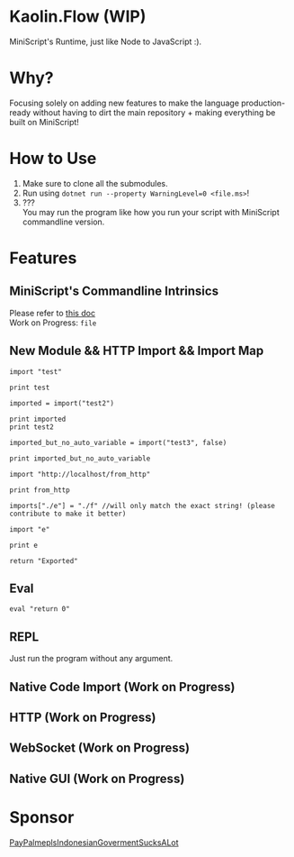 # Kaolin.Flow (WIP)
MiniScript's Runtime, just like Node to JavaScript :).

# Why?
Focusing solely on adding new features to make the language production-ready without having to dirt the main repository + making everything be built on MiniScript!

# How to Use
1. Make sure to clone all the submodules.
2. Run using `dotnet run --property WarningLevel=0 <file.ms>`!
3. ???<br />
You may run the program like how you run your script with MiniScript commandline version.

# Features
## MiniScript's Commandline Intrinsics
Please refer to [this doc](https://miniscript.org/cmdline/)<br />
Work on Progress: `file`

## New Module && HTTP Import && Import Map
```
import "test"

print test

imported = import("test2")

print imported
print test2

imported_but_no_auto_variable = import("test3", false)

print imported_but_no_auto_variable

import "http://localhost/from_http"

print from_http

imports["./e"] = "./f" //will only match the exact string! (please contribute to make it better)

import "e"

print e

return "Exported"
```

## Eval
```
eval "return 0"
```

## REPL
Just run the program without any argument.

## Native Code Import (Work on Progress)

## HTTP (Work on Progress)

## WebSocket (Work on Progress)

## Native GUI (Work on Progress)

# Sponsor
[PayPalmeplsIndonesianGovermentSucksALot](https://paypal.me/nekomaru76)